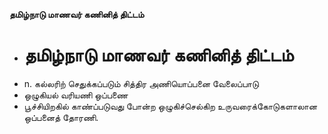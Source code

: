 **தமிழ்நாடு மாணவர் கணினித் திட்டம்**
- # தமிழ்நாடு மாணவர் கணினித் திட்டம்
- n. கல்லரிற் செதுக்கப்படும் சித்திர அணியொப்பனை வேலைப்பாடு
- ஒழுகியல் வரியணி ஒப்பணை
- பூச்சியிறகில் காண்ப்படுவது போன்ற ஒழுகிச்செல்கிற உருவரைக்கோடுகளாலான ஒப்பனைத் தோரணி.

